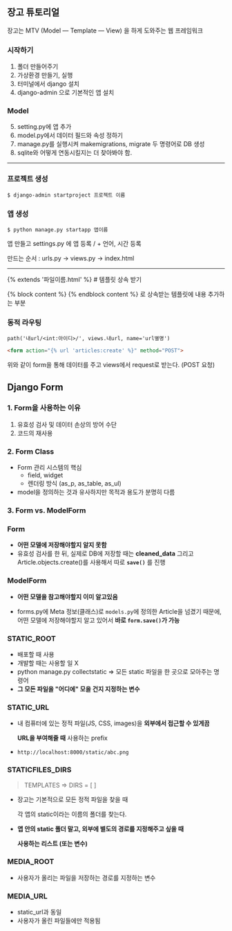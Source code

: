 ## 장고 튜토리얼

장고는 MTV (Model — Template — View) 을 하게 도와주는 웹 프레임워크


### 시작하기

1. 폴더 만들어주기
2. 가상환경 만들기, 실행
3. 터미널에서 django 설치
4. django-admin 으로 기본적인 앱 설치

### Model
5. setting.py에 앱 추가
6. model.py에서 데이터 필드와 속성 정하기
7. manage.py를 실행시켜 makemigrations, migrate 두 명령어로 DB 생성
8. sqlite와 어떻게 연동시킬지는 더 찾아봐야 함.

---------------------------------------------------------------------------


### 프로젝트 생성
```
$ django-admin startproject 프로젝트 이름
```

### 앱 생성
```
$ python manage.py startapp 앱이름
```

앱 만들고 settings.py 에 앱 등록 / + 언어, 시간 등록

만드는 순서 : urls.py -> views.py -> index.html

---------------------------------------------------

{% extends '파일이름.html' %}  # 템플릿 상속 받기

{% block content %} {% endblock content %} 로 상속받는 템플릿에 내용 추가하는 부분

### 동적 라우팅
```
path('내url/<int:아이디>/', views.내url, name='url별명')
```

```html
<form action="{% url 'articles:create' %}" method="POST">
```
위와 같이 form을 통해 데이터를 주고 views에서 request로 받는다. (POST 요청)


## Django Form

### 1. Form을 사용하는 이유

1. 유효성 검사 및 데이터 손상의 방어 수단
2. 코드의 재사용 

### 2. Form Class

- Form 관리 시스템의 핵심
  - field, widget
  - 렌더링 방식 (as_p, as_table, as_ul)
- model을 정의하는 것과 유사하지만 목적과 용도가 분명히 다름


### 3. Form vs. ModelForm

### Form

- **어떤 모델에 저장해야할지 알지 못함**
- 유효성 검사를 한 뒤, 실제로 DB에 저장할 때는 **cleaned_data** 그리고 Article.objects.create()를 사용해서 따로 **`save()`** 를 진행 

### ModelForm

- **어떤 모델을 참고해야할지 이미 알고있음**

- forms.py에 Meta 정보(클래스)로 `models.py`에 정의한 Article을 넘겼기 때문에, 어떤 모델에 저장해야할지 알고 있어서 **바로 `form.save()`가 가능**


### STATIC_ROOT

- 배포할 때 사용
- 개발할 때는 사용할 일 X
- python manage.py collectstatic => 모든 static 파일을 한 곳으로 모아주는 명령어
- **그 모든 파일을 "어디에" 모을 건지 지정하는 변수**



### STATIC_URL

- 내 컴퓨터에 있는 정적 파일(JS, CSS, images)을 **외부에서 접근할 수 있게끔**

  **URL을 부여해줄 때** 사용하는 prefix 

- `http://localhost:8000/static/abc.png`


### STATICFILES_DIRS

> TEMPLATES => DIRS = [ ]

- 장고는 기본적으로 모든 정적 파일을 찾을 때 

  각 앱의 static이라는 이름의 폴더를 찾는다.

- **앱 안의 static 폴더 말고, 외부에 별도의 경로를 지정해주고 싶을 때**

  **사용하는 리스트 (또는 변수)**


### MEDIA_ROOT

- 사용자가 올리는 파일을 저장하는 경로를 지정하는 변수


### MEDIA_URL

- static_url과 동일
- 사용자가 올린 파일들에만 적용됨








